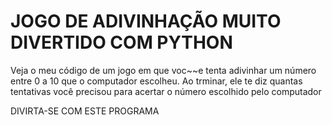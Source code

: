 <h1> JOGO DE ADIVINHAÇÃO MUITO DIVERTIDO COM PYTHON</h1>
<p> Veja o meu código de um jogo em que voc~~e tenta adivinhar um número entre 0 a 10 que o computador escolheu. Ao trminar, ele te diz quantas tentativas você precisou para acertar o número escolhido pelo computador</p>
<section>
<footer>DIVIRTA-SE COM ESTE PROGRAMA</footer>
</section>